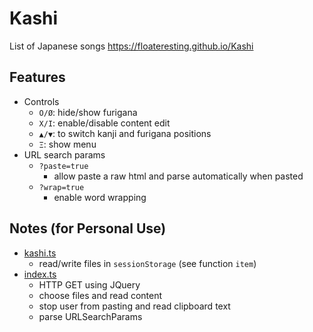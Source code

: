 <style>code{font-family: monospace}</style>

# Kashi
List of Japanese songs
https://floateresting.github.io/Kashi

## Features
- Controls
    - `O/Ø`: hide/show furigana
    - `X/I`: enable/disable content edit
    - `▲/▼`: to switch kanji and furigana positions
    - `Ξ`: show menu
- URL search params
    - `?paste=true`
        - allow paste a raw html and parse automatically when pasted  
    - `?wrap=true`
        - enable word wrapping
## Notes (for Personal Use)
- [kashi.ts](/src/scripts/kashi.ts)
    - read/write files in `sessionStorage` (see function `item`)
- [index.ts](/src/scripts/index.ts)
    - HTTP GET using JQuery
    - choose files and read content
    - stop user from pasting and read clipboard text
    - parse URLSearchParams
